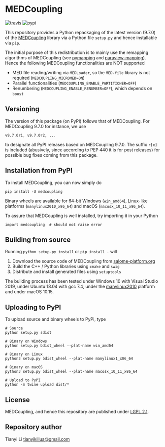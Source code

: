 # MEDCoupling

[![travis](https://img.shields.io/travis/tianyikillua/medcoupling.svg?style=flat-square)](https://travis-ci.org/tianyikillua/medcoupling)
[![pypi](https://img.shields.io/pypi/v/medcoupling.svg?style=flat-square)](https://pypi.org/project/medcoupling)

This repository provides a Python repackaging of the latest version (9.7.0) of the [MEDCoupling](https://docs.salome-platform.org/latest/dev/MEDCoupling/developer/index.html) library via a Python file `setup.py` and hence installable via `pip`.

The initial purpose of this redistribution is to mainly use the remapping algorithms of MEDCoupling (see [pymapping](https://github.com/tianyikillua/pymapping) and [paraview-mapping](https://github.com/tianyikillua/paraview-mapping)). Hence the following MEDCoupling functionalities are NOT supported

- MED file reading/writing via `MEDLoader`, so the `MED-file` library is not required (`MEDCOUPLING_MICROMED=ON`)
- Parallel functionalities (`MEDCOUPLING_ENABLE_PARTITIONER=OFF`)
- Renumbering (`MEDCOUPLING_ENABLE_RENUMBER=OFF`), which depends on `boost`

## Versioning

The version of this package (on PyPI) follows that of MEDCoupling. For MEDCoupling 9.7.0 for instance, we use

```
v9.7.0r1, v9.7.0r2, ...
```

to designate all PyPI releases based on MEDCoupling 9.7.0. The suffix `r[x]` is included (abusively, since according to PEP 440 it is for post releases) for possible bug fixes coming from this package.

## Installation from PyPI

To install MEDCoupling, you can now simply do

```
pip install -U medcoupling
```

Binary wheels are available for 64-bit Windows (`win_amd64`), Linux-like platforms (`manylinux2010_x86_64`) and macOS (`macosx_10_11_x86_64`).

To assure that MEDCoupling is well installed, try importing it in your Python

```
import medcoupling  # should not raise error
```

## Building from source

Running `python setup.py install` or `pip install .` will

1. Download the source code of MEDCoupling from [salome-platform.org](http://files.salome-platform.org/Salome/other/medCoupling-9.7.0.tar.gz)
2. Build the C++ / Python libraries using `cmake` and `swig`
3. Distribute and install generated files using `setuptools`

The building process has been tested under Windows 10 with Visual Studio 2019, under Ubuntu 18.04 with gcc 7.4, under the [manylinux2010](https://github.com/pypa/python-manylinux-demo) platform and under macOS 10.15.

## Uploading to PyPI

To upload source and binary wheels to PyPI, type

```
# Source
python setup.py sdist

# Binary on Windows
python setup.py bdist_wheel --plat-name win_amd64

# Binary on Linux
python3 setup.py bdist_wheel --plat-name manylinux1_x86_64

# Binary on macOS
python3 setup.py bdist_wheel --plat-name macosx_10_11_x86_64

# Upload to PyPI
python -m twine upload dist/*
```

## License

MEDCoupling, and hence this repository are published under [LGPL 2.1](https://en.wikipedia.org/wiki/GNU_Lesser_General_Public_License).

## Repository author

Tianyi Li <tianyikillua@gmail.com>
